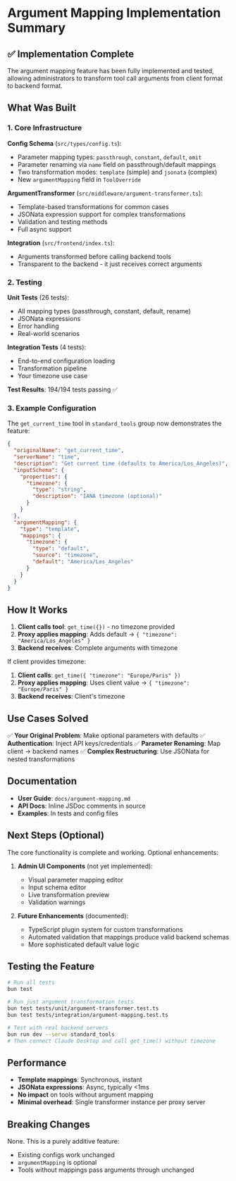 # Argument Mapping Implementation Summary

## ✅ Implementation Complete

The argument mapping feature has been fully implemented and tested, allowing administrators to transform tool call arguments from client format to backend format.

## What Was Built

### 1. Core Infrastructure

**Config Schema** (`src/types/config.ts`):
- Parameter mapping types: `passthrough`, `constant`, `default`, `omit`
- Parameter renaming via `name` field on passthrough/default mappings
- Two transformation modes: `template` (simple) and `jsonata` (complex)
- New `argumentMapping` field in `ToolOverride`

**ArgumentTransformer** (`src/middleware/argument-transformer.ts`):
- Template-based transformations for common cases
- JSONata expression support for complex transformations
- Validation and testing methods
- Full async support

**Integration** (`src/frontend/index.ts`):
- Arguments transformed before calling backend tools
- Transparent to the backend - it just receives correct arguments

### 2. Testing

**Unit Tests** (26 tests):
- All mapping types (passthrough, constant, default, rename)
- JSONata expressions
- Error handling
- Real-world scenarios

**Integration Tests** (4 tests):
- End-to-end configuration loading
- Transformation pipeline
- Your timezone use case

**Test Results**: 194/194 tests passing ✅

### 3. Example Configuration

The `get_current_time` tool in `standard_tools` group now demonstrates the feature:

```json
{
  "originalName": "get_current_time",
  "serverName": "time",
  "description": "Get current time (defaults to America/Los_Angeles)",
  "inputSchema": {
    "properties": {
      "timezone": {
        "type": "string",
        "description": "IANA timezone (optional)"
      }
    }
  },
  "argumentMapping": {
    "type": "template",
    "mappings": {
      "timezone": {
        "type": "default",
        "source": "timezone",
        "default": "America/Los_Angeles"
      }
    }
  }
}
```

## How It Works

1. **Client calls tool**: `get_time({})` - no timezone provided
2. **Proxy applies mapping**: Adds default → `{ "timezone": "America/Los_Angeles" }`
3. **Backend receives**: Complete arguments with timezone

If client provides timezone:
1. **Client calls**: `get_time({ "timezone": "Europe/Paris" })`
2. **Proxy applies mapping**: Uses client value → `{ "timezone": "Europe/Paris" }`
3. **Backend receives**: Client's timezone

## Use Cases Solved

✅ **Your Original Problem**: Make optional parameters with defaults
✅ **Authentication**: Inject API keys/credentials
✅ **Parameter Renaming**: Map client → backend names
✅ **Complex Restructuring**: Use JSONata for nested transformations

## Documentation

- **User Guide**: `docs/argument-mapping.md`
- **API Docs**: Inline JSDoc comments in source
- **Examples**: In tests and config files

## Next Steps (Optional)

The core functionality is complete and working. Optional enhancements:

1. **Admin UI Components** (not yet implemented):
   - Visual parameter mapping editor
   - Input schema editor
   - Live transformation preview
   - Validation warnings

2. **Future Enhancements** (documented):
   - TypeScript plugin system for custom transformations
   - Automated validation that mappings produce valid backend schemas
   - More sophisticated default value logic

## Testing the Feature

```bash
# Run all tests
bun test

# Run just argument transformation tests
bun test tests/unit/argument-transformer.test.ts
bun test tests/integration/argument-mapping.test.ts

# Test with real backend servers
bun run dev --serve standard_tools
# Then connect Claude Desktop and call get_time() without timezone
```

## Performance

- **Template mappings**: Synchronous, instant
- **JSONata expressions**: Async, typically <1ms
- **No impact** on tools without argument mapping
- **Minimal overhead**: Single transformer instance per proxy server

## Breaking Changes

None. This is a purely additive feature:
- Existing configs work unchanged
- `argumentMapping` is optional
- Tools without mappings pass arguments through unchanged
